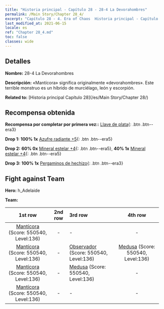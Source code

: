 ```yaml
---
title: "Historia principal - Capítulo 28 - 28-4 La Devorahombres"
permalink: /Main Story/Chapter 28_4/
excerpt: "Capítulo 28 - 4. Era of Chaos  Historia principal - Capítulo 28_4. 28-4 La Devorahombres"
last_modified_at: 2021-06-15
locale: es
ref: "Chapter 28_4.md"
toc: false
classes: wide
---
```


## Detalles

 **Nombre:** 28-4 La Devorahombres

 **Descripción:** «Mantícora» significa originalmente «devorahombres». Este terrible monstruo es un híbrido de murciélago, león y escorpión.

 **Related to:** [Historia principal Capítulo 28](/es/Main Story/Chapter 28/)

## Recompensa obtenida

 **Recompensa por completar por primera vez::** [Llave de plata](/ItemsES/con_693/){: .btn .btn--era3}

 **Drop 1:** **100% 1x** [Azufre radiante +5](/ItemsES/mat_99/){: .btn .btn--era5}

 **Drop 2:** **60% 0x** [Mineral estelar +4](/ItemsES/mat_89/){: .btn .btn--era5}, **40% 1x** [Mineral estelar +4](/ItemsES/mat_89/){: .btn .btn--era5}

 **Drop 3:** **100% 1x** [Pergaminos de hechizo](/ItemsES/con_694/){: .btn .btn--era3}


## Fight against Team
 **Hero:** h_Adelaide

 **Team:**


  | 1st row | 2nd row | 3rd row | 4th row |
  |:----:|:----:|:----|:----:|
  | [Mantícora](/es/units/Manticore/) (Score: 550540, Level:136)  | - | - | - |
  | [Mantícora](/es/units/Manticore/) (Score: 550540, Level:136)  | - | [Observador](/es/units/Beholder/) (Score: 550540, Level:136)  | [Medusa](/es/units/Medusa/) (Score: 550540, Level:136)  |
  | [Mantícora](/es/units/Manticore/) (Score: 550540, Level:136)  | - | [Medusa](/es/units/Medusa/) (Score: 550540, Level:136)  | - |
  | [Mantícora](/es/units/Manticore/) (Score: 550540, Level:136)  | - | - | - |


